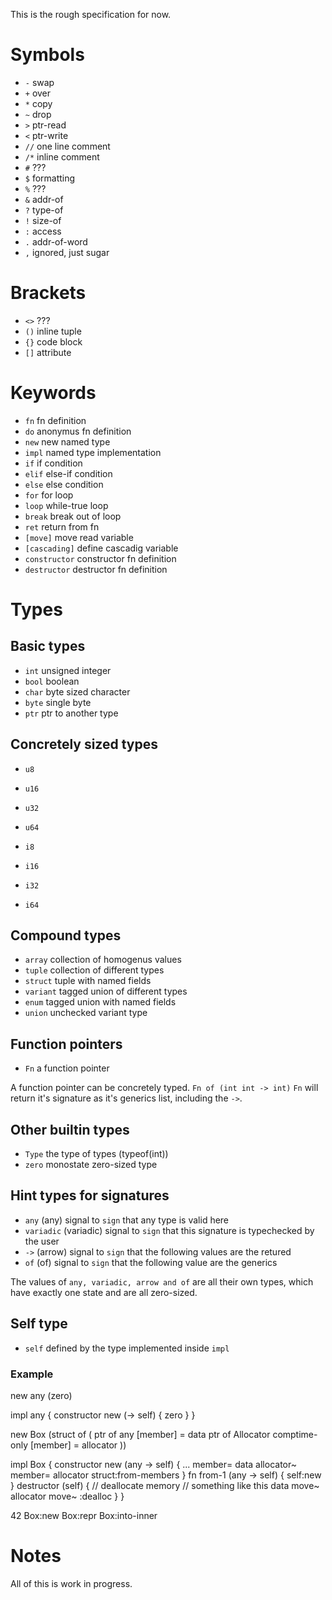 
This is the rough specification for now.

# Symbols

- `-`  swap
- `+`  over
- `*`  copy
- `~`  drop
- `>`  ptr-read
- `<`  ptr-write
- `//` one line comment
- `/*` inline comment
- `#`  ???
- `$`  formatting
- `%`  ???
- `&`  addr-of
- `?`  type-of
- `!`  size-of
- `:`  access
- `.`  addr-of-word
- `,`  ignored, just sugar

# Brackets

- `<>` ???
- `()` inline tuple
- `{}` code block
- `[]` attribute

# Keywords

- `fn` fn definition
- `do` anonymus fn definition
- `new` new named type
- `impl` named type implementation
- `if` if condition
- `elif` else-if condition
- `else` else condition
- `for` for loop
- `loop` while-true loop
- `break` break out of loop
- `ret` return from fn
- `[move]` move read variable
- `[cascading]` define cascadig variable
- `constructor` constructor fn definition
- `destructor` destructor fn definition

# Types

## Basic types

- `int` unsigned integer
- `bool` boolean
- `char` byte sized character
- `byte` single byte
- `ptr` ptr to another type

## Concretely sized types

- `u8`
- `u16`
- `u32`
- `u64`

- `i8`
- `i16`
- `i32`
- `i64`

## Compound types

- `array` collection of homogenus values
- `tuple` collection of different types
- `struct` tuple with named fields
- `variant` tagged union of different types
- `enum` tagged union with named fields
- `union` unchecked variant type

## Function pointers

- `Fn` a function pointer

A function pointer can be concretely typed.
`Fn of (int int -> int)`
`Fn` will return it's signature as it's generics list, including the `->`.

## Other builtin types

- `Type` the type of types (typeof(int))
- `zero` monostate zero-sized type

## Hint types for signatures

- `any` (any) signal to `sign` that any type is valid here
- `variadic` (variadic) signal to `sign` that this signature is typechecked by the user
- `->` (arrow) signal to `sign` that the following values are the retured
- `of` (of) signal to `sign` that the following value are the generics

The values of `any, variadic, arrow and of` are all their own types, which have exactly
one state and are all zero-sized.

## Self type

- `self` defined by the type implemented inside `impl`

### Example

new any (zero)

impl any {
    constructor new (-> self) {
        zero
    }
}

new Box (struct of (
    ptr of any [member] = data
    ptr of Allocator comptime-only [member] = allocator
))

impl Box {
    constructor new (any -> self) {
        ... member= data
        allocator~ member= allocator
        struct:from-members
    }
    fn from-1 (any -> self) {
        self:new
    }
    destructor (self) {
        // deallocate memory
        // something like this
        data move~ allocator move~ :dealloc
    }
}

42 Box:new
Box:repr
Box:into-inner

# Notes

All of this is work in progress.

